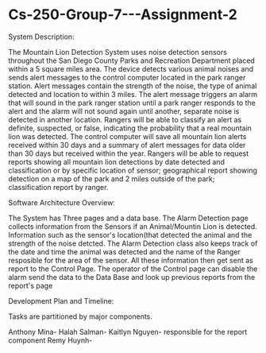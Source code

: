 # Cs-250-Group-7---Assignment-2
System Description:

The Mountain Lion Detection System uses noise detection sensors throughout the San Diego County Parks and Recreation Department placed within a 5 square miles area. The device detects various animal noises and sends alert messages to the control computer located in the park ranger station. Alert messages contain the strength of the noise, the type of animal detected and location to within 3 miles. The alert message triggers an alarm that will sound in the park ranger station until a park ranger responds to the alert and the alarm will not sound again until another, separate noise is detected in another location. Rangers will be able to classify an alert as definite, suspected, or false, indicating the probability that a real mountain lion was detected. The control computer will save all mountain lion alerts received within 30 days and a summary of alert messages for data older than 30 days but received within the year. Rangers will be able to request reports showing all mountain lion detections by date detected and classification or by specific location of sensor; geographical report showing detection on a map of the park and 2 miles outside of the park; classification report by ranger.


Software Architecture Overview:

The System has Three pages and a data base. The Alarm Detection page collects information from the Sensors if an Animal/Mountin Lion is detected. Information such as the sensor's location(that detected the animal and the strength of the noise detcted. The Alarm Detection class also keeps track of the date and time the animal was detected and the name of the Ranger resposible for the area of the sensor. All these information then get sent as report to the Control Page. The operator of the Control page can disable the alarm send the data to the Data Base and look up previous reports from the report's page

Development Plan and Timeline:

Tasks are partitioned by major components.

Anthony Mina-
Halah Salman-
Kaitlyn Nguyen- responsible for the report component
Remy Huynh-
